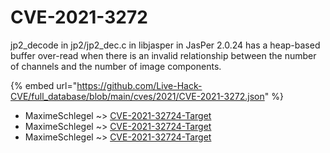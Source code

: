 # CVE-2021-3272

jp2_decode in jp2/jp2_dec.c in libjasper in JasPer 2.0.24 has a heap-based buffer over-read when there is an invalid relationship between the number of channels and the number of image components.

{% embed url="https://github.com/Live-Hack-CVE/full_database/blob/main/cves/2021/CVE-2021-3272.json" %}


* MaximeSchlegel ~> [CVE-2021-32724-Target](https://www.alice-snow.ru/2021/database/cve-2021-3272/cve-2021-32724-target-maximeschlegel)
* MaximeSchlegel ~> [CVE-2021-32724-Target](https://www.alice-snow.ru/2021/database/cve-2021-3272/cve-2021-32724-target-maximeschlegel)
* MaximeSchlegel ~> [CVE-2021-32724-Target](https://www.alice-snow.ru/2021/database/cve-2021-3272/cve-2021-32724-target-maximeschlegel)